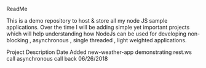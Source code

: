 ReadMe 

This is a demo repository to host & store all my node JS sample applications. Over the time I will be adding simple yet important projects which will help understanding how NodeJs can be used for developing non-blocking , asynchronous , single threaded , light weighted applications. 

Project				Description 												Date Added 
new-weather-app		demonstrating rest.ws call asynchronous call back			06/26/2018
